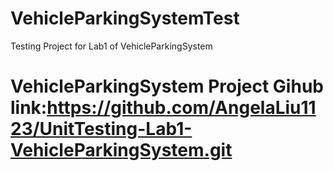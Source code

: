 # VehicleParkingSystemTest
Testing Project for Lab1 of VehicleParkingSystem

# VehicleParkingSystem Project Gihub link:https://github.com/AngelaLiu1123/UnitTesting-Lab1-VehicleParkingSystem.git
